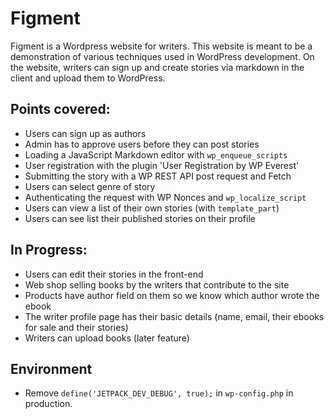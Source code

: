 # Figment

Figment is a Wordpress website for writers.
This website is meant to be a demonstration of various techniques used in WordPress development.
On the website, writers can sign up and create stories via markdown in the client and upload them to WordPress.

## Points covered:

- Users can sign up as authors
- Admin has to approve users before they can post stories
- Loading a JavaScript Markdown editor with `wp_enqueue_scripts`
- User registration with the plugin 'User Registration by WP Everest'
- Submitting the story with a WP REST API post request and Fetch
- Users can select genre of story
- Authenticating the request with WP Nonces and `wp_localize_script`
- Users can view a list of their own stories (with `template_part`)
- Users can see list their published stories on their profile

## In Progress:

- Users can edit their stories in the front-end
- Web shop selling books by the writers that contribute to the site
- Products have author field on them so we know which author wrote the ebook
- The writer profile page has their basic details (name, email, their ebooks for sale and their stories)
- Writers can upload books (later feature)

## Environment

- Remove `define('JETPACK_DEV_DEBUG', true);` in `wp-config.php` in production.
